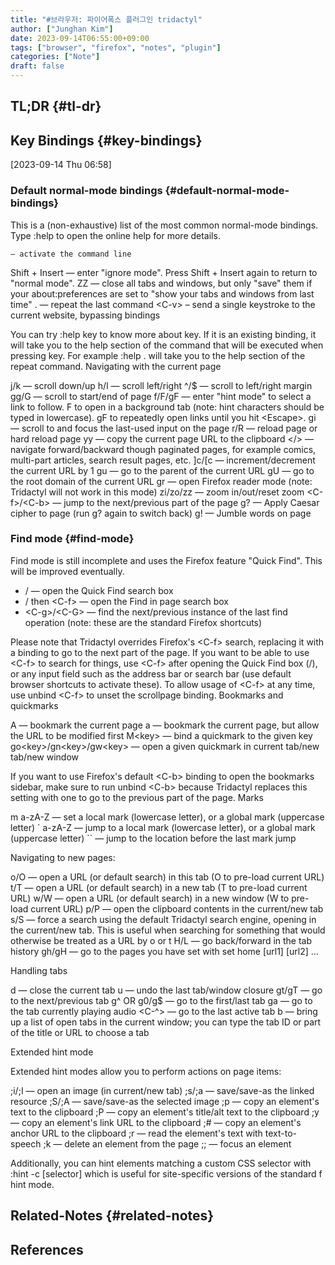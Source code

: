 ```yaml
---
title: "#브라우저: 파이어폭스 플러그인 tridactyl"
author: ["Junghan Kim"]
date: 2023-09-14T06:55:00+09:00
tags: ["browser", "firefox", "notes", "plugin"]
categories: ["Note"]
draft: false
---
```


## TL;DR {#tl-dr}


## Key Bindings {#key-bindings}

<span class="timestamp-wrapper"><span class="timestamp">[2023-09-14 Thu 06:58]</span></span>


### Default normal-mode bindings {#default-normal-mode-bindings}

This is a (non-exhaustive) list of the most common normal-mode bindings. Type :help to open the online help for more details.

```text
— activate the command line
```

Shift + Insert — enter "ignore mode". Press Shift + Insert again to return to "normal mode". ZZ — close all tabs and windows, but only "save" them if your about:preferences are set to "show your tabs and windows from last time" . — repeat the last command &lt;C-v&gt; – send a single keystroke to the current website, bypassing bindings

You can try :help key to know more about key. If it is an existing binding, it will take you to the help section of the command that will be executed when pressing key. For example :help . will take you to the help section of the repeat command. Navigating with the current page

j/k — scroll down/up h/l — scroll left/right ^/$ — scroll to left/right margin gg/G — scroll to start/end of page f/F/gF — enter "hint mode" to select a link to follow. F to open in a background tab (note: hint characters should be typed in lowercase). gF to repeatedly open links until you hit &lt;Escape&gt;. gi — scroll to and focus the last-used input on the page r/R — reload page or hard reload page yy — copy the current page URL to the clipboard </> — navigate forward/backward though paginated pages, for example comics, multi-part articles, search result pages, etc. ]c/[c — increment/decrement the current URL by 1 gu — go to the parent of the current URL gU — go to the root domain of the current URL gr — open Firefox reader mode (note: Tridactyl will not work in this mode) zi/zo/zz — zoom in/out/reset zoom &lt;C-f&gt;/&lt;C-b&gt; — jump to the next/previous part of the page g? — Apply Caesar cipher to page (run g? again to switch back) g! — Jumble words on page


### Find mode {#find-mode}

Find mode is still incomplete and uses the Firefox feature "Quick Find". This will be improved eventually.

-   / — open the Quick Find search box
-   / then &lt;C-f&gt; — open the Find in page search box
-   &lt;C-g&gt;/&lt;C-G&gt; — find the next/previous instance of the last find operation (note: these are the standard Firefox shortcuts)

Please note that Tridactyl overrides Firefox's &lt;C-f&gt; search, replacing it with a binding to go to the next part of the page. If you want to be able to use &lt;C-f&gt; to search for things, use &lt;C-f&gt; after opening the Quick Find box (/), or any input field such as the address bar or search bar (use default browser shortcuts to activate these). To allow usage of &lt;C-f&gt; at any time, use unbind &lt;C-f&gt; to unset the scrollpage binding. Bookmarks and quickmarks

A — bookmark the current page a — bookmark the current page, but allow the URL to be modified first M&lt;key&gt; — bind a quickmark to the given key go&lt;key&gt;/gn&lt;key&gt;/gw&lt;key&gt; — open a given quickmark in current tab/new tab/new window

If you want to use Firefox's default &lt;C-b&gt; binding to open the bookmarks sidebar, make sure to run unbind &lt;C-b&gt; because Tridactyl replaces this setting with one to go to the previous part of the page. Marks

m a-zA-Z — set a local mark (lowercase letter), or a global mark (uppercase letter) \` a-zA-Z — jump to a local mark (lowercase letter), or a global mark (uppercase letter) \`\` — jump to the location before the last mark jump

Navigating to new pages:

o/O — open a URL (or default search) in this tab (O to pre-load current URL) t/T — open a URL (or default search) in a new tab (T to pre-load current URL) w/W — open a URL (or default search) in a new window (W to pre-load current URL) p/P — open the clipboard contents in the current/new tab s/S — force a search using the default Tridactyl search engine, opening in the current/new tab. This is useful when searching for something that would otherwise be treated as a URL by o or t H/L — go back/forward in the tab history gh/gH — go to the pages you have set with set home [url1] [url2] ...

Handling tabs

d — close the current tab u — undo the last tab/window closure gt/gT — go to the next/previous tab g^ OR g0/g$ — go to the first/last tab ga — go to the tab currently playing audio &lt;C-^&gt; — go to the last active tab b — bring up a list of open tabs in the current window; you can type the tab ID or part of the title or URL to choose a tab

Extended hint mode

Extended hint modes allow you to perform actions on page items:

;i/;I — open an image (in current/new tab) ;s/;a — save/save-as the linked resource ;S/;A — save/save-as the selected image ;p — copy an element's text to the clipboard ;P — copy an element's title/alt text to the clipboard ;y — copy an element's link URL to the clipboard ;# — copy an element's anchor URL to the clipboard ;r — read the element's text with text-to-speech ;k — delete an element from the page ;; — focus an element

Additionally, you can hint elements matching a custom CSS selector with :hint -c [selector] which is useful for site-specific versions of the standard f hint mode.


## Related-Notes {#related-notes}

## References

<style>.csl-entry{text-indent: -1.5em; margin-left: 1.5em;}</style><div class="csl-bib-body">
</div>
